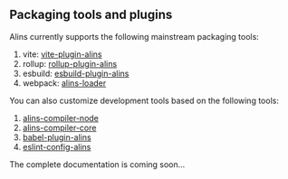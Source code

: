 ## Packaging tools and plugins

Alins currently supports the following mainstream packaging tools:

1. vite: [vite-plugin-alins](https://www.npmjs.com/package/vite-plugin-alins)
2. rollup: [rollup-plugin-alins](https://www.npmjs.com/package/rollup-plugin-alins)
3. esbuild: [esbuild-plugin-alins](https://www.npmjs.com/package/esbuild-plugin-alins)
4. webpack: [alins-loader](https://www.npmjs.com/package/alins-loader)

You can also customize development tools based on the following tools:

1. [alins-compiler-node](https://www.npmjs.com/package/alins-compiler-node)
2. [alins-compiler-core](https://www.npmjs.com/package/alins-compiler-core)
3. [babel-plugin-alins](https://www.npmjs.com/package/babel-plugin-alins)
4. [eslint-config-alins](https://www.npmjs.com/package/eslint-config-alins)

The complete documentation is coming soon...